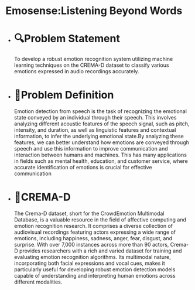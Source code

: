 # Emosense:Listening Beyond Words

- # 🔍Problem Statement
    To develop a robust emotion recognition system utilizing machine learning techniques on the CREMA-D dataset to classify various emotions expressed in audio recordings accurately.
- # 📖Problem Definition
    Emotion detection from speech is the task of recognizing the emotional state conveyed by an individual through their speech. This involves analyzing different acoustic features of the speech signal, such as pitch, intensity, and duration, as well as linguistic features and contextual information, to infer the underlying emotional state.By analyzing these features, we can better understand how emotions are conveyed through speech and use this information to improve communication and interaction between humans and machines. This has many applications in fields such as mental health, education, and customer service, where accurate identification of emotions is crucial for effective 
communication
- # 💼CREMA-D
     The Crema-D dataset, short for the CrowdEmotion Multimodal Database, is a valuable resource in the field of affective computing and emotion recognition research. It comprises a diverse collection of audiovisual recordings featuring actors expressing a wide range of emotions, including happiness, sadness, anger, fear, disgust, and surprise. With over 7,000 instances across more than 90 actors, Crema-D provides researchers with a rich and varied dataset for training and evaluating emotion recognition algorithms. Its multimodal nature, incorporating both facial expressions and vocal cues, makes it particularly useful for developing robust emotion detection models capable of understanding and interpreting human emotions across different modalities.
    
